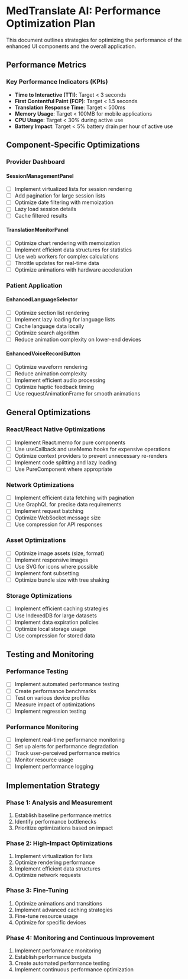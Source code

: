 # MedTranslate AI: Performance Optimization Plan

This document outlines strategies for optimizing the performance of the enhanced UI components and the overall application.

## Performance Metrics

### Key Performance Indicators (KPIs)
- **Time to Interactive (TTI)**: Target < 3 seconds
- **First Contentful Paint (FCP)**: Target < 1.5 seconds
- **Translation Response Time**: Target < 500ms
- **Memory Usage**: Target < 100MB for mobile applications
- **CPU Usage**: Target < 30% during active use
- **Battery Impact**: Target < 5% battery drain per hour of active use

## Component-Specific Optimizations

### Provider Dashboard

#### SessionManagementPanel
- [ ] Implement virtualized lists for session rendering
- [ ] Add pagination for large session lists
- [ ] Optimize date filtering with memoization
- [ ] Lazy load session details
- [ ] Cache filtered results

#### TranslationMonitorPanel
- [ ] Optimize chart rendering with memoization
- [ ] Implement efficient data structures for statistics
- [ ] Use web workers for complex calculations
- [ ] Throttle updates for real-time data
- [ ] Optimize animations with hardware acceleration

### Patient Application

#### EnhancedLanguageSelector
- [ ] Optimize section list rendering
- [ ] Implement lazy loading for language lists
- [ ] Cache language data locally
- [ ] Optimize search algorithm
- [ ] Reduce animation complexity on lower-end devices

#### EnhancedVoiceRecordButton
- [ ] Optimize waveform rendering
- [ ] Reduce animation complexity
- [ ] Implement efficient audio processing
- [ ] Optimize haptic feedback timing
- [ ] Use requestAnimationFrame for smooth animations

## General Optimizations

### React/React Native Optimizations
- [ ] Implement React.memo for pure components
- [ ] Use useCallback and useMemo hooks for expensive operations
- [ ] Optimize context providers to prevent unnecessary re-renders
- [ ] Implement code splitting and lazy loading
- [ ] Use PureComponent where appropriate

### Network Optimizations
- [ ] Implement efficient data fetching with pagination
- [ ] Use GraphQL for precise data requirements
- [ ] Implement request batching
- [ ] Optimize WebSocket message size
- [ ] Use compression for API responses

### Asset Optimizations
- [ ] Optimize image assets (size, format)
- [ ] Implement responsive images
- [ ] Use SVG for icons where possible
- [ ] Implement font subsetting
- [ ] Optimize bundle size with tree shaking

### Storage Optimizations
- [ ] Implement efficient caching strategies
- [ ] Use IndexedDB for large datasets
- [ ] Implement data expiration policies
- [ ] Optimize local storage usage
- [ ] Use compression for stored data

## Testing and Monitoring

### Performance Testing
- [ ] Implement automated performance testing
- [ ] Create performance benchmarks
- [ ] Test on various device profiles
- [ ] Measure impact of optimizations
- [ ] Implement regression testing

### Performance Monitoring
- [ ] Implement real-time performance monitoring
- [ ] Set up alerts for performance degradation
- [ ] Track user-perceived performance metrics
- [ ] Monitor resource usage
- [ ] Implement performance logging

## Implementation Strategy

### Phase 1: Analysis and Measurement
1. Establish baseline performance metrics
2. Identify performance bottlenecks
3. Prioritize optimizations based on impact

### Phase 2: High-Impact Optimizations
1. Implement virtualization for lists
2. Optimize rendering performance
3. Implement efficient data structures
4. Optimize network requests

### Phase 3: Fine-Tuning
1. Optimize animations and transitions
2. Implement advanced caching strategies
3. Fine-tune resource usage
4. Optimize for specific devices

### Phase 4: Monitoring and Continuous Improvement
1. Implement performance monitoring
2. Establish performance budgets
3. Create automated performance testing
4. Implement continuous performance optimization
